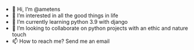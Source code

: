 - 👋 Hi, I’m @ametens
- 👀 I’m interested in all the good things in life
- 🌱 I’m currently learning python 3.9 with django
- 💞️ I’m looking to collaborate on python projects with an ethic and nature touch
- 📫 How to reach me? Send me an email

<!---
ametens/ametens is a ✨ special ✨ repository because its `README.md` (this file) appears on your GitHub profile.
You can click the Preview link to take a look at your changes.
--->

